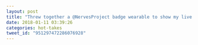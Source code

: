 ```yaml
---
layout: post
title: "Threw together a @NervesProject badge wearable to show my live blood glucose throughout #codemash #t1d (I feel like I should apologize for having such a predictably normal bg in the video)"
date: 2018-01-11 03:39:26
categories: hot-takes
tweet_id: "951297472286076928"
---
```



<!-- Original tweet: https://twitter.com/i/status/951297472286076928 -->